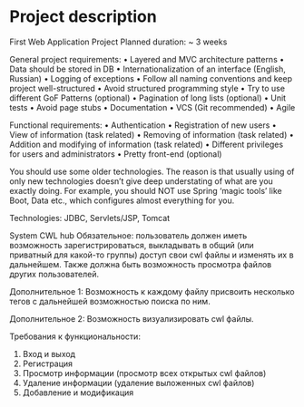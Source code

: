 # Project description

First Web Application
Project Planned duration: ~ 3 weeks

General project requirements:
• Layered and MVC architecture patterns
• Data should be stored in DB
• Internationalization of an interface (English, Russian)
• Logging of exceptions • Follow all naming conventions and keep project well-structured
• Avoid structured programming style
• Try to use different GoF Patterns (optional)
• Pagination of long lists (optional)
• Unit tests
• Avoid page stubs
• Documentation
• VCS (Git recommended)
• Agile

Functional requirements:
• Authentication
• Registration of new users
• View of information (task related)
• Removing of information (task related)
• Addition and modifying of information (task related)
• Different privileges for users and administrators
• Pretty front-end (optional)

You should use some older technologies.
The reason is that usually using of only new technologies doesn’t give deep understating of what are you exactly doing.
For example, you should NOT use Spring ‘magic tools’ like Boot, Data etc., which configures almost everything for you.

Technologies: JDBC, Servlets/JSP, Tomcat

System CWL hub
Обязательное: пользователь должен иметь возможность зарегистрироваться, выкладывать в общий
(или приватный для какой-то группы) доступ свои cwl файлы и изменять их в дальнейшем.
Также должна быть возможность просмотра файлов других пользователей.

Дополнительное 1: Возможность к каждому файлу присвоить несколько тегов с дальнейшей возможностью поиска по ним.

Дополнительное 2: Возможность визуализировать cwl файлы.

Требования к функциональности:
1. Вход и выход
2. Регистрация
3. Просмотр информации (просмотр всех открытых cwl файлов)
4. Удаление информации (удаление выложенных cwl файлов)
5. Добавление и модификация
